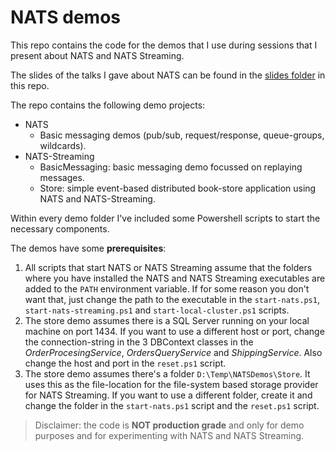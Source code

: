 # NATS demos
This repo contains the code for the demos that I use during sessions that I present about NATS and NATS Streaming.

The slides of the talks I gave about NATS can be found in the [slides folder](slides) in this repo.

The repo contains the following demo projects:
- NATS
  - Basic messaging demos (pub/sub, request/response, queue-groups, wildcards).
- NATS-Streaming
  - BasicMessaging: basic messaging demo focussed on replaying messages.
  - Store: simple event-based distributed book-store application using NATS and NATS-Streaming.

Within every demo folder I've included some Powershell scripts to start the necessary components. 


The demos have some **prerequisites**:
1. All scripts that start NATS or NATS Streaming assume that the folders where you have installed the NATS and NATS Streaming executables are added to the `PATH` environment variable. If for some reason you don't want that, just change the path to the executable in the `start-nats.ps1`, `start-nats-streaming.ps1` and `start-local-cluster.ps1` scripts.
2. The store demo assumes there is a SQL Server running on your local machine on port 1434. If you want to use a different host or port, change the connection-string in the 3 DBContext classes in the *OrderProcesingService*, *OrdersQueryService* and *ShippingService*. Also change the host and port in the `reset.ps1` script.
3. The store demo assumes there's a folder `D:\Temp\NATSDemos\Store`. It uses this as the file-location for the file-system based storage provider for NATS Streaming. If you want to use a different folder, create it and change the folder in the `start-nats.ps1` script and the `reset.ps1` script. 

>Disclaimer: the code is **NOT production grade** and only for demo purposes and for experimenting with NATS and NATS Streaming.